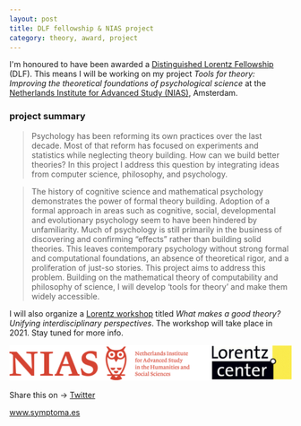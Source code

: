 ```yaml
---
layout: post
title: DLF fellowship & NIAS project
category: theory, award, project
---
```


I'm honoured to have been awarded a [Distinguished Lorentz Fellowship](https://nias.knaw.nl/fellowships/distinguished-lorentz-fellowship/) (DLF). This means I will be working on my project _Tools for theory: Improving the theoretical foundations of psychological science_ at the [Netherlands Institute for Advanced Study (NIAS)](https://nias.knaw.nl), Amsterdam.

### project summary

> Psychology has been reforming its own practices over the last decade. Most of that reform has focused on experiments and statistics while neglecting theory building. How can we build better theories? In this project I address this question by integrating ideas from computer science, philosophy, and psychology.

> The history of cognitive science and mathematical psychology demonstrates the power of formal theory building.  Adoption of a formal approach in areas such as cognitive, social, developmental and evolutionary psychology seem to have been hindered by unfamiliarity. Much of psychology is still primarily in the business of discovering and confirming “effects” rather than building solid theories. This leaves contemporary psychology without strong formal and computational foundations, an absence of theoretical rigor, and a proliferation of just-so stories. This project aims to address this problem. Building on the mathematical theory of computability and philosophy of science, I will develop ‘tools for theory’ and make them widely accessible.  

I will also organize a [Lorentz workshop](https://www.lorentzcenter.nl) titled _What makes a  good theory? Unifying interdisciplinary perspectives_. The workshop will take place in 2021. Stay tuned for more info.  

![alt text][logos]

[logos]: /images/NIAS_Lorentz.png "Logos NIAS & Lorentz Centre"

<div class="share-page">
    Share this on &rarr;
    <a href="https://twitter.com/intent/tweet?text={{ page.title }}&url={{ site.url }}{{ page.url }}&via={{ site.twitter_irisvanrooij }}&related={{ site.twitter_irisvanrooij }}" rel="nofollow" target="_blank" title="Share on Twitter">Twitter</a>
</div>


<a href='https://www.symptoma.es/'>www.symptoma.es</a> <script type='text/javascript' src='https://www.freevisitorcounters.com/auth.php?id=ffbbfa98da26dd5367373b4d525961f859ebeefb'></script>
<script type="text/javascript" src="https://www.freevisitorcounters.com/en/home/counter/746882/t/4"></script>
